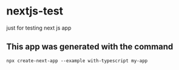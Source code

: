 # nextjs-test
just for testing next js app

## This app was generated with the command
```
npx create-next-app --example with-typescript my-app
```
